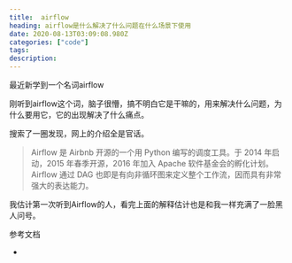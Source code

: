 ```yaml
---
title:  airflow
heading: airflow是什么解决了什么问题在什么场景下使用
date: 2020-08-13T03:09:08.980Z
categories: ["code"]
tags: 
description: 
---
```


最近新学到一个名词airflow 

刚听到airflow这个词，脑子很懵，搞不明白它是干嘛的，用来解决什么问题，为什么要用它，它的出现解决了什么痛点。

搜索了一圈发现，网上的介绍全是官话。

> Airflow 是 Airbnb 开源的一个用 Python 编写的调度工具。于 2014 年启动，2015 年春季开源，2016 年加入 Apache 软件基金会的孵化计划。Airflow 通过 DAG 也即是有向非循环图来定义整个工作流，因而具有非常强大的表达能力。

我估计第一次听到Airflow的人，看完上面的解释估计也是和我一样充满了一脸黑人问号。




参考文档

- 
